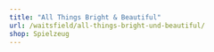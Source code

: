 ```yaml
---
title: "All Things Bright & Beautiful"
url: /waitsfield/all-things-bright-und-beautiful/
shop: Spielzeug
---
```

